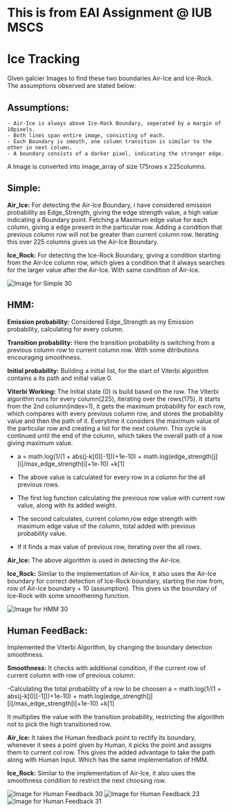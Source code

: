 # This is from EAI Assignment @ IUB MSCS

# Ice Tracking

Given galcier Images to find these two boundaries Air-Ice and Ice-Rock. The assumptions observed are stated below:

## Assumptions:
    - Air-Ice is always above Ice-Rock Boundary, seperated by a margin of 10pixels.
    - Both lines span entire image, consisting of each.
    - Each Boundary is smooth, one column transition is similar to the other in next column.
    - A boundary consists of a darker pixel, indicating the stronger edge.
A Image is converted into image_array of size 175rows x 225columns.
## Simple:

**Air_Ice:** For detecting the Air-Ice Boundary, i have considered emission probability as Edge_Strength, giving the edge strength value, a high value indicating a Boundary point. Fetching a Maximum edge value for each column, giving a edge present in the particular row. Adding a condition that previous column row will not be greater than current column row. Iterating this over 225 columns gives us the Air-Ice Boundary.

**Ice_Rock:** For detecting the Ice-Rock Boundary, giving a condition starting from the Air-Ice column row, which gives a condition that it always searches for the larger value after the Air-Ice. With same condition of Air-Ice.

![Image for Simple 30](https://github.iu.edu/cs-b551-fa2021/hvalivet-jagchau-sjella-a3/blob/3d07ec04b4538e40e6447d4ee3e040f3b9b5eaf8/part2/Images/Simple_ice_rock_output.png)

## HMM:

**Emission probability:** Considered Edge_Strength as my Emission probability, calculating for every column.

**Transition probability:** Here the transition probability is switching from a previous column row to current column row. With some ditributions encouraging smoothness.

**Initial probability:** Building a initial list, for the start of Viterbi algorithm contains a its path and initial value 0.

**Viterbi Working:** The Initial state (0) is build based on the row. The Viterbi algorithm runs for every column(225), iterating over the rows(175). It starts from the 2nd column(index=1), it gets the maximum probability for each row, which compares with every previous column row, and stores the probability value and then the path of it. Everytime it considers the maximum value of the particular row and creating a list for the next column.
This cycle is continued until the end of the column, which takes the overall path of a row giving maximum value.

 - a = math.log(1/(1 + abs(j-k[0][-1]))+1e-10) + math.log(edge_strength[j][i]/max_edge_strength[i]+1e-10) +k[1]

 - The above value is calculated for every row in a column for the all previous rows.
 - The first log function calculating the previous row value with current row value, along with its added weight.
 - The second calculates, current column,row edge strength with maximum edge value of the column, total added with previous probability value.
 - If it finds a max value of previous row, iterating over the all rows.

**Air_Ice:** The above algorithm is used in detecting the Air-Ice.

**Ice_Rock:** Similar to the implementation of Air-Ice, it also uses the Air-Ice boundary for correct detection of Ice-Rock boundary, starting the row from, row of Air-Ice boundary + 10 (assumption). This gives us the boundary of Ice-Rock with some smoothening function.

![Image for HMM 30](https://github.com/hvalivet-jagchau-sjella-a3/blob/3d07ec04b4538e40e6447d4ee3e040f3b9b5eaf8/Images/HMM_ice_rock_output.png)

## Human FeedBack:

Implemented the Viterbi Algorithm, by changing the boundary detection smoothness. 


**Smoothness:** It checks with additional condition, if the current row of current column with row of previous column:
 
 -Calculating the total probability of a row to be choosen
  a = math.log(1/(1 + abs(j-k[0][-1]))+1e-10) + math.log(edge_strength[j][i]/max_edge_strength[i]+1e-10) +k[1]

It multiplies the value with the transition probability, restricting the algorithm not to pick the high transitioned row.

**Air_Ice:** It takes the Human feedback point to rectify its boundary, whenever it sees a point given by Human, it picks the point and assigns them to current col row. This gives the added advantage to take the path along with Human Input. Which has the same implementation of HMM.

**Ice_Rock:** Similar to the implementation of Air-Ice, it also uses the smoothness condition to restrict the next choosing row.

![Image for Human Feedback 30](https://github.iu.edu/cs-b551-fa2021/hvalivet-jagchau-sjella-a3/blob/3d07ec04b4538e40e6447d4ee3e040f3b9b5eaf8/part2/Images/FB_ice_rock_output_30.png)
![Image for Human Feedback 23](https://github.iu.edu/cs-b551-fa2021/hvalivet-jagchau-sjella-a3/blob/0e30a8dff8599214df92c1960d7d4b341742de7d/part2/Images/ice_rock_output_23.png)
![Image for Human Feedback 31](https://github.iu.edu/cs-b551-fa2021/hvalivet-jagchau-sjella-a3/blob/4da06489ac1361501c464fa86d074a01d8aaa18e/part2/Images/ice_rock_output_31.png)
